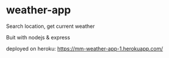 # weather-app
Search location, get current weather

Buit with
nodejs & express

deployed on heroku:
https://mm-weather-app-1.herokuapp.com/
